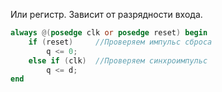 Или регистр. Зависит от разрядности входа.
```Verilog
always @(posedge clk or posedge reset) begin
    if (reset)     //Проверяем импульс сброса
        q <= 0;
    else if (clk)  //Проверяем синхроимпульс
        q <= d;
end
```

